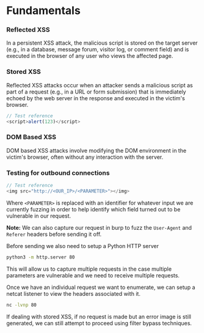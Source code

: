 # Fundamentals

### Reflected XSS

In a persistent XSS attack, the malicious script is stored on the target server (e.g., in a database, message forum, visitor log, or comment field) and is executed in the browser of any user who views the affected page.

### Stored XSS

Reflected XSS attacks occur when an attacker sends a malicious script as part of a request (e.g., in a URL or form submission) that is immediately echoed by the web server in the response and executed in the victim's browser.

```js
// Test reference
<script>alert(123)</script>
```


### DOM Based XSS

DOM based XSS attacks involve modifying the DOM environment in the victim's browser, often without any interaction with the server.

### Testing for outbound connections

```js
// Test reference
<img src="http://<OUR_IP>/<PARAMETER>"></img>
```

Where `<PARAMETER>` is replaced with an identifier for whatever input we are currently fuzzing in order to help identify which field turned out to be vulnerable in our request.

**Note:** We can also capture our request in burp to fuzz the `User-Agent` and `Referer` headers before sending it off.

Before sending we also need to setup a Python HTTP server

```bash
python3 -m http.server 80
```

This will allow us to capture multiple requests in the case multiple parameters are vulnerable and we need to receive multiple requests.

Once we have an individual request we want to enumerate, we can setup a netcat listener to view the headers associated with it.

```bash
nc -lvnp 80
```

If dealing with stored XSS, if no request is made but an error image is still generated, we can still attempt to proceed using filter bypass techniques.